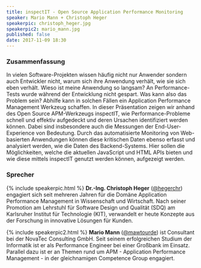 ```yaml
---
title: inspectIT - Open Source Application Performance Monitoring
speaker: Mario Mann + Christoph Heger
speakerpic: christoph_heger.jpg
speakerpic2: mario_mann.jpg
published: false
date: 2017-11-09 18:30
---
```


### Zusammenfassung

In vielen Software-Projekten wissen häufig nicht nur Anwender sondern
 auch Entwickler nicht, warum sich ihre Anwendung verhält, wie sie sich
 eben verhält. Wieso ist meine Anwendung so langsam? An
 Performance-Tests wurde während der Entwicklung nicht gespart. Was
 kann also das Problem sein? Abhilfe kann in solchen Fällen ein
 Application Performance Management Werkzeug schaffen.  In dieser
 Präsentation zeigen wir anhand des Open Source APM-Werkzeugs
 inspectIT, wie Performance-Probleme schnell und effektiv aufgedeckt
 und deren Ursachen identifiziert werden können. Dabei sind
 insbesondere auch die Messungen der End-User-Experience von
 Bedeutung. Durch das automatisierte Monitoring von Web-basierten
 Anwendungen können diese kritischen Daten ebenso erfasst und
 analysiert werden, wie die Daten des Backend-Systems. Hier sollen die
 Möglichkeiten, welche die aktuellen JavaScript und HTML APIs bieten
 und wie diese mittels inspectIT genutzt werden können, aufgezeigt
 werden.

### Sprecher

{% include speakerpic.html %}
__Dr.-Ing. Christoph Heger__
([@hegerchr](https://twitter.com/hegerchr)) engagiert sich seit
mehreren Jahren für die Domäne Application Performance Management in
Wissenschaft und Wirtschaft. Nach seiner Promotion am Lehrstuhl für
Software Design und Qualität (SDQ) am Karlsruher Institut für
Technologie (KIT), verwandelt er heute Konzepte aus der Forschung in
innovative Lösungen für Kunden.

<div style="clear: both"></div>

{% include speakerpic2.html %}
__Mario Mann__ ([@mawtourde](https://twitter.com/mawtourde)) ist
Consultant bei der NovaTec Consulting GmbH. Seit seinem erfolgreichen
Studium der Informatik ist er als Performance Engineer bei einer
Großbank im Einsatz. Parallel dazu ist er an Themen rund um APM -
Application Performance Management - in der gleichnamigen Competence
Group engagiert.​

